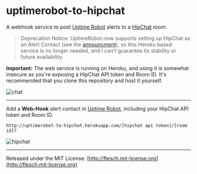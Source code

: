 # uptimerobot-to-hipchat

A webhook service to post [Uptime Robot](https://uptimerobot.com/) alerts to a [HipChat](https://www.hipchat.com/) room.

> Deprecation Notice: UptimeRobot now supports setting up HipChat as an Alert Contact (see the [announcment](http://blog.uptimerobot.com/hipchat-and-slack-integrations-yay/)), so this Heroku based service is no longer needed, and I can't guarantee its stability or future availability.

**Important:** The web service is running on Heroku, and using it is somewhat insecure as you're exposing a HipChat API token and Room ID. It's recommended that you clone this repository and host it yourself.

![chat](https://cloud.githubusercontent.com/assets/13259/3140858/9bdcfa50-e945-11e3-90b4-86d68d9e5593.png)

---

Add a **Web-Hook** alert contact in [Uptime Robot](https://uptimerobot.com/dashboard.php#mySettings), including your HipChat API token and Room ID.

    http://uptimerobot-to-hipchat.herokuapp.com/[hipchat api token]/[room id]?

![hipchat](https://cloud.githubusercontent.com/assets/13259/3140812/0c3daffc-e940-11e3-8bbd-599fe54f6df4.png)

---

Released under the MIT License: [http://flesch.mit-license.org](http://flesch.mit-license.org)
